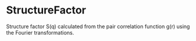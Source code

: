 # StructureFactor
Structure factor S(q) calculated from the pair correlation function g(r) using the Fourier transformations. 
